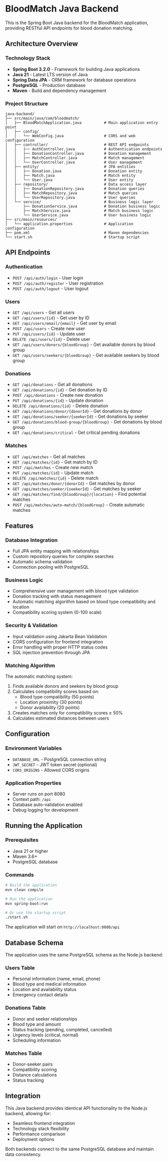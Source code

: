 # BloodMatch Java Backend

This is the Spring Boot Java backend for the BloodMatch application, providing RESTful API endpoints for blood donation matching.

## Architecture Overview

### Technology Stack
- **Spring Boot 3.2.0** - Framework for building Java applications
- **Java 21** - Latest LTS version of Java
- **Spring Data JPA** - ORM framework for database operations
- **PostgreSQL** - Production database
- **Maven** - Build and dependency management

### Project Structure

```
java-backend/
├── src/main/java/com/bloodmatch/
│   ├── BloodMatchApplication.java          # Main application entry point
│   ├── config/
│   │   └── WebConfig.java                  # CORS and web configuration
│   ├── controller/                         # REST API endpoints
│   │   ├── AuthController.java             # Authentication endpoints
│   │   ├── DonationController.java         # Donation management
│   │   ├── MatchController.java            # Match management
│   │   └── UserController.java             # User management
│   ├── entity/                             # JPA entities
│   │   ├── Donation.java                   # Donation entity
│   │   ├── Match.java                      # Match entity
│   │   └── User.java                       # User entity
│   ├── repository/                         # Data access layer
│   │   ├── DonationRepository.java         # Donation queries
│   │   ├── MatchRepository.java            # Match queries
│   │   └── UserRepository.java             # User queries
│   └── service/                            # Business logic layer
│       ├── DonationService.java            # Donation business logic
│       ├── MatchService.java               # Match business logic
│       └── UserService.java                # User business logic
├── src/main/resources/
│   └── application.properties              # Application configuration
├── pom.xml                                 # Maven dependencies
└── start.sh                                # Startup script
```

## API Endpoints

### Authentication
- `POST /api/auth/login` - User login
- `POST /api/auth/register` - User registration
- `POST /api/auth/logout` - User logout

### Users
- `GET /api/users` - Get all users
- `GET /api/users/{id}` - Get user by ID
- `GET /api/users/email/{email}` - Get user by email
- `POST /api/users` - Create new user
- `PUT /api/users/{id}` - Update user
- `DELETE /api/users/{id}` - Delete user
- `GET /api/users/donors/{bloodGroup}` - Get available donors by blood group
- `GET /api/users/seekers/{bloodGroup}` - Get available seekers by blood group

### Donations
- `GET /api/donations` - Get all donations
- `GET /api/donations/{id}` - Get donation by ID
- `POST /api/donations` - Create new donation
- `PUT /api/donations/{id}` - Update donation
- `DELETE /api/donations/{id}` - Delete donation
- `GET /api/donations/donor/{donorId}` - Get donations by donor
- `GET /api/donations/seeker/{seekerId}` - Get donations by seeker
- `GET /api/donations/blood-group/{bloodGroup}` - Get donations by blood group
- `GET /api/donations/critical` - Get critical pending donations

### Matches
- `GET /api/matches` - Get all matches
- `GET /api/matches/{id}` - Get match by ID
- `POST /api/matches` - Create new match
- `PUT /api/matches/{id}` - Update match
- `DELETE /api/matches/{id}` - Delete match
- `GET /api/matches/donor/{donorId}` - Get matches by donor
- `GET /api/matches/seeker/{seekerId}` - Get matches by seeker
- `GET /api/matches/find/{bloodGroup}/{location}` - Find potential matches
- `POST /api/matches/auto-match/{bloodGroup}` - Create automatic matches

## Features

### Database Integration
- Full JPA entity mapping with relationships
- Custom repository queries for complex searches
- Automatic schema validation
- Connection pooling with PostgreSQL

### Business Logic
- Comprehensive user management with blood type validation
- Donation tracking with status management
- Automatic matching algorithm based on blood type compatibility and location
- Compatibility scoring system (0-100 scale)

### Security & Validation
- Input validation using Jakarta Bean Validation
- CORS configuration for frontend integration
- Error handling with proper HTTP status codes
- SQL injection prevention through JPA

### Matching Algorithm
The automatic matching system:
1. Finds available donors and seekers by blood group
2. Calculates compatibility scores based on:
   - Blood type compatibility (50 points)
   - Location proximity (30 points)
   - Donor availability (20 points)
3. Creates matches only for compatibility scores ≥ 50%
4. Calculates estimated distances between users

## Configuration

### Environment Variables
- `DATABASE_URL` - PostgreSQL connection string
- `JWT_SECRET` - JWT token secret (optional)
- `CORS_ORIGINS` - Allowed CORS origins

### Application Properties
- Server runs on port 8080
- Context path: `/api`
- Database auto-validation enabled
- Debug logging for development

## Running the Application

### Prerequisites
- Java 21 or higher
- Maven 3.6+
- PostgreSQL database

### Commands
```bash
# Build the application
mvn clean compile

# Run the application
mvn spring-boot:run

# Or use the startup script
./start.sh
```

The application will start on `http://localhost:8080/api`

## Database Schema

The application uses the same PostgreSQL schema as the Node.js backend:

### Users Table
- Personal information (name, email, phone)
- Blood type and medical information
- Location and availability status
- Emergency contact details

### Donations Table
- Donor and seeker relationships
- Blood type and amount
- Status tracking (pending, completed, cancelled)
- Urgency levels (critical, normal)
- Scheduling information

### Matches Table
- Donor-seeker pairs
- Compatibility scoring
- Distance calculations
- Status tracking

## Integration

This Java backend provides identical API functionality to the Node.js backend, allowing for:
- Seamless frontend integration
- Technology stack flexibility
- Performance comparison
- Deployment options

Both backends connect to the same PostgreSQL database and maintain data consistency.